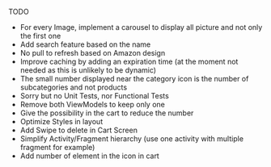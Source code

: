 TODO

- For every Image, implement a carousel to display all picture and not only the first one
- Add search feature based on the name
- No pull to refresh based on Amazon design
- Improve caching by adding an expiration time (at the moment not needed as this is unlikely to be dynamic)
- The small number displayed near the category icon is the number of subcategories and not products
- Sorry but no Unit Tests, nor Functional Tests
- Remove both ViewModels to keep only one
- Give the possibility in the cart to reduce the number
- Optimize Styles in layout
- Add Swipe to delete in Cart Screen
- Simplify Activity/Fragment hierarchy (use one activity with multiple fragment for example)
- Add number of element in the icon in cart
